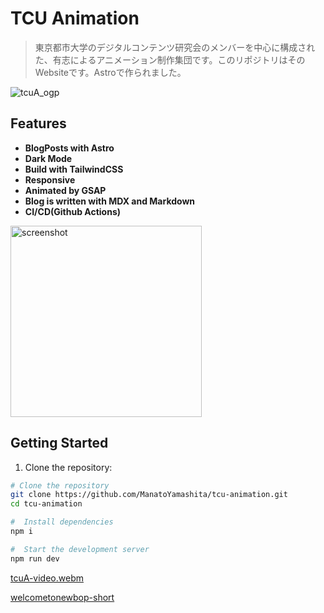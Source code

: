
# TCU Animation

> 東京都市大学のデジタルコンテンツ研究会のメンバーを中心に構成された、有志によるアニメーション制作集団です。このリポジトリはそのWebsiteです。Astroで作られました。

![tcuA_ogp](https://github.com/user-attachments/assets/7f55e362-53ee-4c51-b6aa-3792af4bcba2)

## Features

- **BlogPosts with Astro**
- **Dark Mode**
- **Build with TailwindCSS**
- **Responsive**
- **Animated by GSAP**
- **Blog is written with MDX and Markdown**
- **CI/CD(Github Actions)**

<img width="306" alt="screenshot" src="https://github.com/user-attachments/assets/9b9a6336-bf5c-426e-b3e6-b6a5e86b2fa7">

## Getting Started

1. Clone the repository:

```bash
# Clone the repository
git clone https://github.com/ManatoYamashita/tcu-animation.git
cd tcu-animation

#  Install dependencies
npm i

#  Start the development server
npm run dev
```

[tcuA-video.webm](https://github.com/user-attachments/assets/eee253fd-702b-4656-8f4f-52701181d24f)

[welcometonewbop-short](https://youtube.com/shorts/g88WbiJULao?feature=share)
